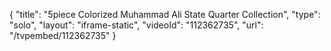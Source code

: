 {
    "title": "5piece Colorized Muhammad Ali State Quarter Collection",
    "type": "solo",
    "layout": "iframe-static",
    "videoId": "112362735",
    "url": "\/tvpembed\/112362735"
}